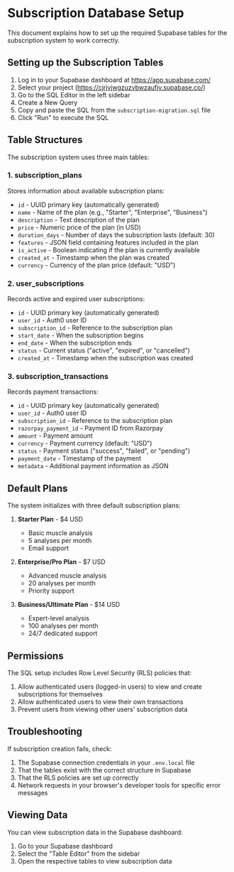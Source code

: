 # Subscription Database Setup

This document explains how to set up the required Supabase tables for the subscription system to work correctly.

## Setting up the Subscription Tables

1. Log in to your Supabase dashboard at https://app.supabase.com/
2. Select your project (https://cjrjvjwgzuzvbwzaufjv.supabase.co/)
3. Go to the SQL Editor in the left sidebar
4. Create a New Query
5. Copy and paste the SQL from the `subscription-migration.sql` file
6. Click "Run" to execute the SQL

## Table Structures

The subscription system uses three main tables:

### 1. subscription_plans

Stores information about available subscription plans:

- `id` - UUID primary key (automatically generated)
- `name` - Name of the plan (e.g., "Starter", "Enterprise", "Business")
- `description` - Text description of the plan
- `price` - Numeric price of the plan (in USD)
- `duration_days` - Number of days the subscription lasts (default: 30)
- `features` - JSON field containing features included in the plan
- `is_active` - Boolean indicating if the plan is currently available
- `created_at` - Timestamp when the plan was created
- `currency` - Currency of the plan price (default: "USD")

### 2. user_subscriptions

Records active and expired user subscriptions:

- `id` - UUID primary key (automatically generated)
- `user_id` - Auth0 user ID
- `subscription_id` - Reference to the subscription plan
- `start_date` - When the subscription begins
- `end_date` - When the subscription ends
- `status` - Current status ("active", "expired", or "cancelled")
- `created_at` - Timestamp when the subscription was created

### 3. subscription_transactions

Records payment transactions:

- `id` - UUID primary key (automatically generated)
- `user_id` - Auth0 user ID
- `subscription_id` - Reference to the subscription plan
- `razorpay_payment_id` - Payment ID from Razorpay
- `amount` - Payment amount
- `currency` - Payment currency (default: "USD")
- `status` - Payment status ("success", "failed", or "pending")
- `payment_date` - Timestamp of the payment
- `metadata` - Additional payment information as JSON

## Default Plans

The system initializes with three default subscription plans:

1. **Starter Plan** - $4 USD
   - Basic muscle analysis
   - 5 analyses per month
   - Email support

2. **Enterprise/Pro Plan** - $7 USD
   - Advanced muscle analysis
   - 20 analyses per month
   - Priority support

3. **Business/Ultimate Plan** - $14 USD
   - Expert-level analysis
   - 100 analyses per month
   - 24/7 dedicated support

## Permissions

The SQL setup includes Row Level Security (RLS) policies that:

1. Allow authenticated users (logged-in users) to view and create subscriptions for themselves
2. Allow authenticated users to view their own transactions
3. Prevent users from viewing other users' subscription data

## Troubleshooting

If subscription creation fails, check:

1. The Supabase connection credentials in your `.env.local` file
2. That the tables exist with the correct structure in Supabase
3. That the RLS policies are set up correctly
4. Network requests in your browser's developer tools for specific error messages

## Viewing Data

You can view subscription data in the Supabase dashboard:

1. Go to your Supabase dashboard
2. Select the "Table Editor" from the sidebar
3. Open the respective tables to view subscription data
